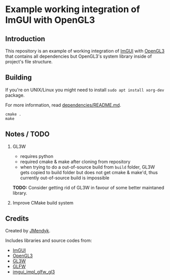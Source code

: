 # Example working integration of ImGUI with OpenGL3

## Introduction

This repository is an example of working integration of [ImGUI](https://github.com/ocornut/imgui) with [OpenGL3](https://www.opengl.org/) that contains all dependencies but OpenGL3's system library inside of project's file structure.

## Building

If you're on UNIX/Linux you might need to install `sudo apt install xorg-dev` package.

For more information, read [dependencies/README.md](https://github.com/JMendyk/ImGUI_with_OpenGL3/blob/master/dependencies/README.md).

```
cmake .
make
```

## Notes / TODO

1. GL3W
    - requires python
    - required cmake & make after cloning from repository
    - when trying to do a out-of-source build from `build` folder, GL3W gets 
      copied to build folder but does not get cmake & make'd, thus currently
      out-of-source build is impossible

    **TODO:** Consider getting rid of GL3W in favour of some better maintaned library.

2. Improve CMake build system

## Credits

Created by [JMendyk](https://github.com/JMendyk).

Includes libraries and source codes from:
- [ImGUI](https://github.com/ocornut/imgui)
- [OpenGL3](https://www.opengl.org/)
- [GL3W](https://github.com/skaslev/gl3w)
- [GLFW](https://github.com/glfw/glfw)
- [imgui\_impl\_glfw\_gl3](https://github.com/ocornut/imgui)
